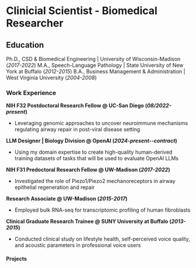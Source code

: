 # Clinicial Scientist - Biomedical Researcher 

## Education
Ph.D., CSD & Biomedical Engineering | University of Wisconsin-Madison (_2017-2022_)	
M.A., Speech-Language Pathology | State University of New York at Buffalo (_2012-2015_)
B.A., Business Management & Administration | West Virginia University (_2004-2008_)

### Work Experience
**NIH F32 Postdoctoral Research Fellow @ UC-San Diego (_08/2022-present_)**
- Leveraging genomic approaches to uncover neuroimmune mechanisms regulating airway repair in post-viral disease setting

**LLM Designer | Biology Division @ OpenAI (_2024-present--contract_)**
- Using my domain expertise to create high-quality human-derived training datasets of tasks that will be used to evaluate OpenAI LLMs

**NIH F31 Predoctoral Research Fellow @ UW-Madison (_2017-2022_)**
- Investigated the role of Piezo1/Piezo2 mechanoreceptors in airway epithelial regeneration and repair

**Research Associate @ UW-Madison (_2015-2017_)**
- Employed bulk RNA-seq for transcriptomic profiling of human fibroblasts

**Clinical Graduate Research Trainee @ SUNY University at Buffalo (_2013-2015_)**
- Conducted clinical study on lifestyle health, self-perceived voice quality, and acoustic parameters in professional voice users

#### Projects
